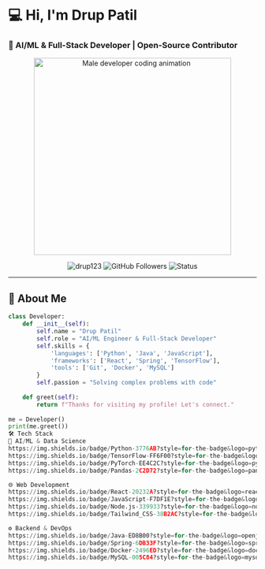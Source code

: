 # 💻 Hi, I'm Drup Patil 
### 🚀 AI/ML & Full-Stack Developer | Open-Source Contributor

<div align="center">
  <img src="https://media.giphy.com/media/v1.Y2lkPTc5MGI3NjExcDl0eWY1eGZ6Z3R0ZzV2emNkNjF4dWJqY2Z6bGJtY2VqYzB0eWZ1biZlcD12MV9pbnRlcm5hbF9naWZfYnlfaWQmY3Q9Zw/ZVik7pBtu9dNRwQ2nk/giphy.gif" width="400px" alt="Male developer coding animation">
</div>

<p align="center">
  <img src="https://komarev.com/ghpvc/?username=drup123&label=Profile%20views&color=0e75b6&style=flat" alt="drup123" /> 
  <img src="https://img.shields.io/github/followers/drup123?label=Follow&style=social" alt="GitHub Followers">
  <img src="https://img.shields.io/badge/Status-Building%20Cool%20Projects-blueviolet" alt="Status">
</p>

---

## 🌟 About Me
```python
class Developer:
    def __init__(self):
        self.name = "Drup Patil"
        self.role = "AI/ML Engineer & Full-Stack Developer"
        self.skills = {
            'languages': ['Python', 'Java', 'JavaScript'],
            'frameworks': ['React', 'Spring', 'TensorFlow'],
            'tools': ['Git', 'Docker', 'MySQL']
        }
        self.passion = "Solving complex problems with code"
        
    def greet(self):
        return f"Thanks for visiting my profile! Let's connect."
        
me = Developer()
print(me.greet())
🛠️ Tech Stack
🧠 AI/ML & Data Science
https://img.shields.io/badge/Python-3776AB?style=for-the-badge&logo=python&logoColor=white
https://img.shields.io/badge/TensorFlow-FF6F00?style=for-the-badge&logo=tensorflow&logoColor=white
https://img.shields.io/badge/PyTorch-EE4C2C?style=for-the-badge&logo=pytorch&logoColor=white
https://img.shields.io/badge/Pandas-2C2D72?style=for-the-badge&logo=pandas&logoColor=white

🌐 Web Development
https://img.shields.io/badge/React-20232A?style=for-the-badge&logo=react&logoColor=61DAFB
https://img.shields.io/badge/JavaScript-F7DF1E?style=for-the-badge&logo=javascript&logoColor=black
https://img.shields.io/badge/Node.js-339933?style=for-the-badge&logo=nodedotjs&logoColor=white
https://img.shields.io/badge/Tailwind_CSS-38B2AC?style=for-the-badge&logo=tailwind-css&logoColor=white

⚙️ Backend & DevOps
https://img.shields.io/badge/Java-ED8B00?style=for-the-badge&logo=openjdk&logoColor=white
https://img.shields.io/badge/Spring-6DB33F?style=for-the-badge&logo=spring&logoColor=white
https://img.shields.io/badge/Docker-2496ED?style=for-the-badge&logo=docker&logoColor=white
https://img.shields.io/badge/MySQL-005C84?style=for-the-badge&logo=mysql&logoColor=white
